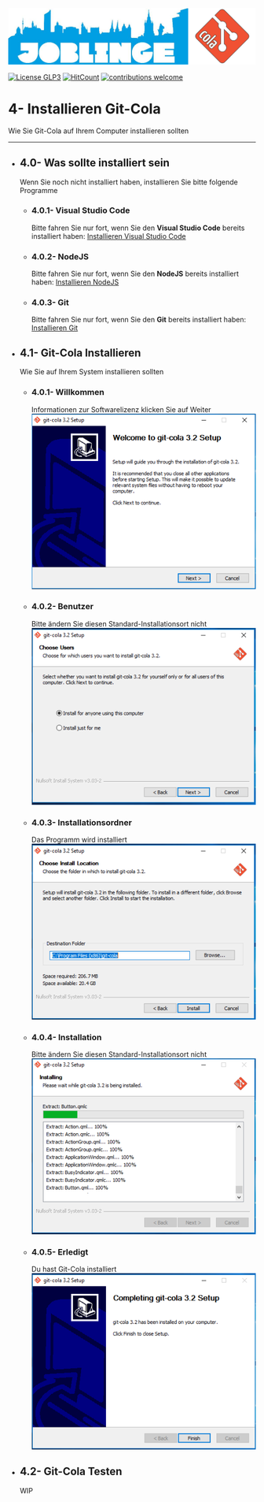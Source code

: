 ![Joblinge Git-Cola logo](pics/logo_joblinge_git_cola.PNG?raw=true "Joblinge Git-Cola logo")

[![License GLP3](https://img.shields.io/badge/license-GPL3-red.svg)](LICENSE.md)
[![HitCount](http://hits.dwyl.io/fejao/joblinge_install/git.svg)](http://hits.dwyl.io/fejao/joblinge_install/git_cola/)
[![contributions welcome](https://img.shields.io/badge/contributions-welcome-brightgreen.svg?style=flat)](https://github.com/fejao/joblinge_install/issues)

4- Installieren Git-Cola
===============
Wie Sie Git-Cola auf Ihrem Computer installieren sollten
_____________________________________________

- ## 4.0- Was sollte installiert sein
  Wenn Sie noch nicht installiert haben, installieren Sie bitte folgende Programme

  - ### 4.0.1- Visual Studio Code
    Bitte fahren Sie nur fort, wenn Sie den **Visual Studio Code** bereits installiert haben:
    [Installieren Visual Studio Code](../vsc/README.md)

  - ### 4.0.2- NodeJS
    Bitte fahren Sie nur fort, wenn Sie den **NodeJS** bereits installiert haben:
    [Installieren NodeJS](../node/README.md)

  - ### 4.0.3- Git
    Bitte fahren Sie nur fort, wenn Sie den **Git** bereits installiert haben:
    [Installieren Git](../git/README.md)

- ## 4.1- Git-Cola Installieren
    Wie Sie auf Ihrem System installieren sollten

  - ### 4.0.1- Willkommen
    Informationen zur Softwarelizenz klicken Sie auf Weiter
    ![Git-Cola Image 01](pics/Install_cola_01.PNG?raw=true "Git-Cola Image 01")

  - ### 4.0.2- Benutzer
    Bitte ändern Sie diesen Standard-Installationsort nicht
    ![Git-Cola Image 02](pics/Install_cola_02.PNG?raw=true "Git-Cola Image 02")

  - ### 4.0.3- Installationsordner
    Das Programm wird installiert         
    ![Git-Cola Image 03](pics/Install_cola_03.PNG?raw=true "Git-Cola Image 03")

  - ### 4.0.4- Installation
    Bitte ändern Sie diesen Standard-Installationsort nicht
    ![Git-Cola Image 04](pics/Install_cola_04.PNG?raw=true "Git-Cola Image 04")

  - ### 4.0.5- Erledigt
    Du hast Git-Cola installiert                   
    ![Git-Cola Image 05](pics/Install_cola_05.PNG?raw=true "Git-Cola Image 05")

- ## 4.2- Git-Cola Testen
  WIP
